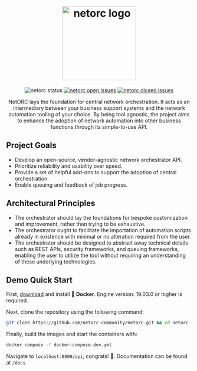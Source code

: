 <h1 align="center">
    <img alt="netorc logo" src="https://avatars.githubusercontent.com/u/130744316?s=200&v=4" width="200"/>
</h1>

<p align="center">
<img src="https://badgen.net/badge/version/demo/green?icon=github" alt="netorc status"/>&nbsp;<a href="https://github.com/netorc-community/netorc/issues" 
><img src="https://badgen.net/github/open-issues/netorc-community/netorc" alt="netorc open issues" /></a>&nbsp;<a href="https://github.com/netorc-community/netorc/issues?q=is%3Aissue+is%3Aclosed+" 
><img src="https://badgen.net/github/closed-issues/netorc-community/netorc" alt="netorc closed issues" /></a></p>


<p align="center">NetORC lays the foundation for central network orchestration. It acts as an intermediary between your business support systems and the network automation tooling of your choice. By being tool agnostic, the project aims to enhance the adoption of network automation into other business functions through its simple-to-use API.</p>


## Project Goals

- Develop an open-source, vendor-agnostic network orchestrator API.
- Prioritize reliability and usability over speed.
- Provide a set of helpful add-ons to support the adoption of central orchestration.
- Enable queuing and feedback of job progress.

## Architectural Principles

- The orchestrator should lay the foundations for bespoke customization and improvement, rather than trying to be exhaustive.
- The orchestrator ought to facilitate the importation of automation scripts already in existence with minimal or no alteration required from the user.
- The orchestrator should be designed to abstract away technical details such as REST APIs, security frameworks, and queuing frameworks, enabling the user to utilize the tool without requiring an understanding of these underlying technologies.

## Demo Quick Start

First, [download](https://docs.docker.com/get-docker/) and install 🐳 **Docker**. Engine version: 19.03.0 or higher is required.

Next, clone the repository using the following command: 
```bash
git clone https://github.com/netorc-community/netorc.git && cd netorc
```

Finally, build the images and start the containers with:
```bash
docker compose -f docker-compose.dev.yml
```

Navigate to `localhost:8000/api`, congrats! 🎉. Documentation can be found at `/docs`